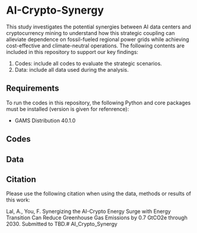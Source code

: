 # AI-Crypto-Synergy
This study investigates the potential synergies between AI data centers and cryptocurrency mining to understand how this strategic coupling can alleviate dependence on fossil-fueled regional power grids while achieving cost-effective and climate-neutral operations. The following contents are included in this repository to support our key findings:
1. Codes: include all codes to evaluate the strategic scenarios.
2. Data: include all data used during the analysis.

## Requirements
To run the codes in this repository, the following Python and core packages must be installed (version is given for refenrence):
- GAMS Distribution 40.1.0

## Codes

## Data


## Citation
Please use the following citation when using the data, methods or results of this work:

Lal, A., You, F. Synergizing the AI-Crypto Energy Surge with Energy Transition Can Reduce Greenhouse Gas Emissions by 0.7 GtCO2e through 2030. Submitted to TBD.# AI_Crypto_Synergy
